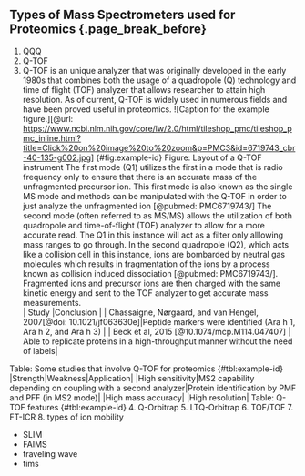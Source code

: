 ## Types of Mass Spectrometers used for Proteomics {.page_break_before}

1. QQQ
2. Q-TOF
3.  Q-TOF is an unique analyzer that was originally developed in the early 1980s that combines both the usage of a quadropole (Q) technology and time of flight (TOF) analyzer that allows researcher to attain high resolution.  As of current, Q-TOF is widely used in numerous fields and have been proved useful in proteomics. 
  ![Caption for the example figure.][@url: https://www.ncbi.nlm.nih.gov/core/lw/2.0/html/tileshop_pmc/tileshop_pmc_inline.html?title=Click%20on%20image%20to%20zoom&p=PMC3&id=6719743_cbr-40-135-g002.jpg] {#fig:example-id}
  Figure: Layout of a Q-TOF instrument
  The first mode (Q1) utilizes the first in a mode that is radio frequency only to ensure that there is an accurate mass of the unfragmented precursor ion.  This first mode is also known as the single MS mode and methods can be manipulated with the Q-TOF in order to just analyze the unfragmented ion [@pubmed: PMC6719743/] The second mode (often referred to as MS/MS) allows the utilization of both quadropole and time-of-flight (TOF) analyzer to allow for a more accurate read.  The Q1 in this instance will act as a filter only alllowing mass ranges to go through.  In the second quadropole (Q2), which acts like a collision cell in this instance, ions are bombarded by neutral gas molecules which results in fragmentation of the ions by a process known as collision induced dissociation [@pubmed: PMC6719743/].   Fragmented ions and precursor ions are then charged with the same kinetic energy and sent to the TOF analyzer to get accurate mass measurements.  
  | Study |Conclusion |
| Chassaigne, Nørgaard, and van Hengel, 2007[@doi: 10.1021/jf063630e]|Peptide markers were identified (Ara h 1, Ara h 2, and Ara h 3) |
| Beck et al, 2015 [@10.1074/mcp.M114.047407] | Able to replicate proteins in a high-throughput manner without the need of labels|

Table: Some studies that involve Q-TOF for proteomics {#tbl:example-id}
|Strength|Weakness|Application|
|High sensitivity|MS2 capability depending on coupling with a second analyzer|Protein identification by PMF and PFF (in MS2 mode)|
|High mass accuracy|
|High resolution|
  Table: Q-TOF features {#tbl:example-id}
4. Q-Orbitrap 
5. LTQ-Orbitrap
6. TOF/TOF
7. FT-ICR
8. types of ion mobility
* SLIM
* FAIMS
* traveling wave
* tims
